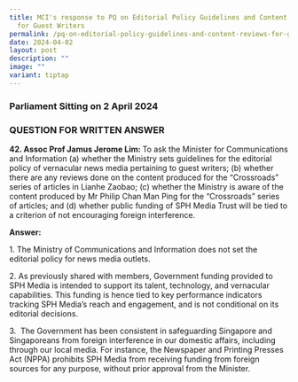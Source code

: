 ```yaml
---
title: MCI's response to PQ on Editorial Policy Guidelines and Content Reviews
  for Guest Writers
permalink: /pq-on-editorial-policy-guidelines-and-content-reviews-for-guest-writers/
date: 2024-04-02
layout: post
description: ""
image: ""
variant: tiptap
---
```

<h3>Parliament Sitting on 2 April 2024</h3>
<h3>QUESTION FOR WRITTEN ANSWER</h3>
<p><strong>42. Assoc Prof Jamus Jerome Lim: </strong>To ask the Minister
for Communications and Information (a) whether the Ministry sets guidelines
for the editorial policy of vernacular news media pertaining to guest writers;
(b) whether there are any reviews done on the content produced for the
“Crossroads” series of articles in Lianhe Zaobao; (c) whether the Ministry
is aware of the content produced by Mr Philip Chan Man Ping for the “Crossroads”
series of articles; and (d) whether public funding of SPH Media Trust will
be tied to a criterion of not encouraging foreign interference.</p>
<p><strong>Answer:</strong>
</p>
<p>1. The Ministry of Communications and Information does not set the editorial
policy for news media outlets.</p>
<p>2. As previously shared with members, Government funding provided to SPH
Media is intended to support its talent, technology, and vernacular capabilities.
This funding is hence tied to key performance indicators tracking SPH Media’s
reach and engagement, and is not conditional on its editorial decisions.</p>
<p>3. &nbsp;The Government has been consistent in safeguarding Singapore
and Singaporeans from foreign interference in our domestic affairs, including
through our local media. For instance, the Newspaper and Printing Presses
Act (NPPA) prohibits SPH Media from receiving funding from foreign sources
for any purpose, without prior approval from the Minister.</p>
